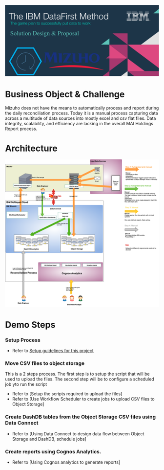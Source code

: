 <img src="https://github.com/arunwagle/DemoRepo/blob/master/clients/Mizuho/images/Mizuho_header.png">

# Business Object & Challenge
Mizuho does not have the means to automatically process and report during the daily reconciliation process. Today it is a manual process capturing data across a multitude of data sources into mostly excel and csv flat files. Data integrity, scalability, and efficiency are lacking in the overall MAI Holdings Report process.

# Architecture

<img src="https://github.com/arunwagle/DemoRepo/blob/master/clients/Mizuho/images/Mizuho-architecture.png">

# Demo Steps
### Setup Process
- Refer to [Setup guidelines for this project](setupdoc.md)
### Move CSV files to object storage
  This is a 2 steps process. The first step is to setup the script that will be used to upload the files. The second step will be to configure a scheduled job yto run the script
  - Refer to [Setup the scripts required to upload the files]
  - Refer to [Use Workflow Scheduler to create jobs to upload CSV files to Object Storage]
### Create DashDB tables from the Object Storage CSV files using Data Connect
- Refer to [Using Data Connect to design data flow between Object Storage and DashDB, schedule jobs]
### Create reports using Cognos Analytics.
- Refer to [Using Cognos analytics to generate reports]

